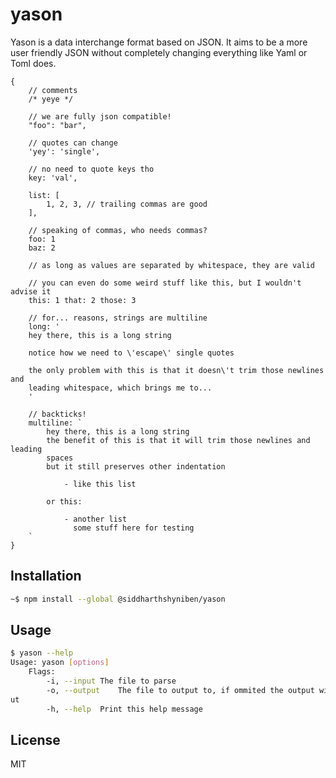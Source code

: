 # yason

Yason is a data interchange format based on JSON. It aims to be a more user
friendly JSON without completely changing everything like Yaml or Toml does.

```jsonc
{
	// comments
	/* yeye */

	// we are fully json compatible!
	"foo": "bar",

	// quotes can change
	'yey': 'single',

	// no need to quote keys tho
	key: 'val',

	list: [
		1, 2, 3, // trailing commas are good
	],

	// speaking of commas, who needs commas?
	foo: 1
	baz: 2

	// as long as values are separated by whitespace, they are valid

	// you can even do some weird stuff like this, but I wouldn't advise it
	this: 1 that: 2 those: 3

	// for... reasons, strings are multiline
	long: '
	hey there, this is a long string

	notice how we need to \'escape\' single quotes

	the only problem with this is that it doesn\'t trim those newlines and
	leading whitespace, which brings me to...
	'

	// backticks!
	multiline: `
		hey there, this is a long string
		the benefit of this is that it will trim those newlines and leading
		spaces
		but it still preserves other indentation

			- like this list
		
		or this:

			- another list
			  some stuff here for testing
	`
}
```

## Installation

```sh
~$ npm install --global @siddharthshyniben/yason
```

## Usage

```sh
$ yason --help
Usage: yason [options]
	Flags:
		-i, --input	The file to parse
		-o, --output	The file to output to, if ommited the output will be printed to stdo
ut
		-h, --help	Print this help message

```

## License

MIT
